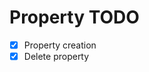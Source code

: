 # Property TODO

- [x] Property creation
- [x] Delete property

<!-- I updated express authentication, and suddenly al tests worked -->
<!-- It seems like sometimes it fails, must be some error in the authentication app? -->
<!-- Yes, authentication says too many connections -->
